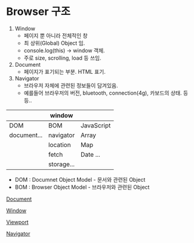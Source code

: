 # Browser 구조

1. Window
   - 페이지 뿐 아니라 전체적인 창
   - 최 상위(Global) Object 임.
   - console.log(this) -> window 객체.
   - 주로 size, scrolling, load 등 쓰임.
2. Document
   - 페이지가 표기되는 부분. HTML 표기.
3. Navigator
   - 브라우저 자체에 관련된 정보들이 담겨있음.
   - 예를들어 브라우저의 버전, bluetooth, connection(4g), 카보드의 상태. 등등..

|             | window     |            |
| :---------- | ---------- | ---------- |
| DOM         | BOM        | JavaScript |
| document... | navigator  | Array      |
|             | location   | Map        |
|             | fetch      | Date ...   |
|             | storage... |            |

- DOM : Documnet Object Model - 문서와 관련된 Object
- BOM : Browser Object Model - 브라우저와 관련된 Object



[Document](https://developer.mozilla.org/en-US/docs/Web/API/Document)

[Window](https://developer.mozilla.org/en-US/docs/Web/API/Window)

[Viewport](https://developer.mozilla.org/en-US/docs/Glossary/layout_viewport)

[Navigator](https://developer.mozilla.org/en-US/docs/Web/API/Navigator)

<br/>

